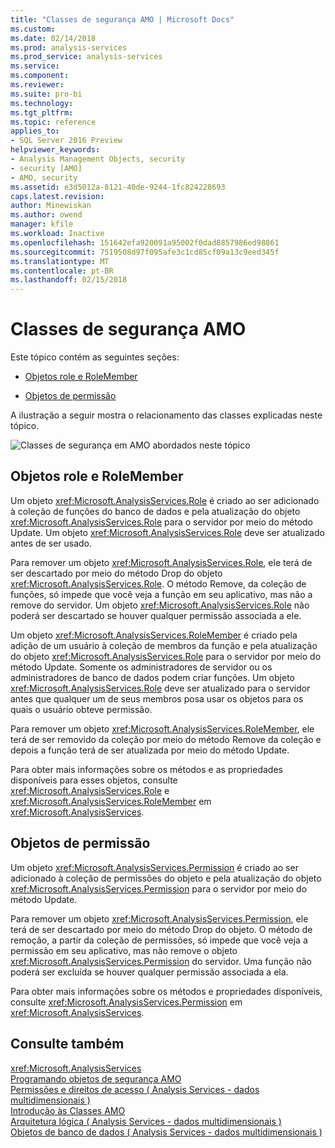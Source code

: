 ```yaml
---
title: "Classes de segurança AMO | Microsoft Docs"
ms.custom: 
ms.date: 02/14/2018
ms.prod: analysis-services
ms.prod_service: analysis-services
ms.service: 
ms.component: 
ms.reviewer: 
ms.suite: pro-bi
ms.technology: 
ms.tgt_pltfrm: 
ms.topic: reference
applies_to:
- SQL Server 2016 Preview
helpviewer_keywords:
- Analysis Management Objects, security
- security [AMO]
- AMO, security
ms.assetid: e3d5012a-8121-40de-9244-1fc824228693
caps.latest.revision: 
author: Minewiskan
ms.author: owend
manager: kfile
ms.workload: Inactive
ms.openlocfilehash: 151642efa920091a95002f0dad8857986ed98861
ms.sourcegitcommit: 7519508d97f095afe3c1cd85cf09a13c9eed345f
ms.translationtype: MT
ms.contentlocale: pt-BR
ms.lasthandoff: 02/15/2018
---
```

# <a name="amo-security-classes"></a>Classes de segurança AMO
  Este tópico contém as seguintes seções:  
  
-   [Objetos role e RoleMember](#RolesMembers)  
  
-   [Objetos de permissão](#Permissions)  
  
 A ilustração a seguir mostra o relacionamento das classes explicadas neste tópico.  
  
 ![Classes de segurança em AMO abordados neste tópico](../../../analysis-services/multidimensional-models/analysis-management-objects/media/amo-securityclasses.gif "classes de segurança em AMO abordados neste tópico")  
  
##  <a name="RolesMembers"></a>Objetos role e RoleMember  
 Um objeto <xref:Microsoft.AnalysisServices.Role> é criado ao ser adicionado à coleção de funções do banco de dados e pela atualização do objeto <xref:Microsoft.AnalysisServices.Role> para o servidor por meio do método Update. Um objeto <xref:Microsoft.AnalysisServices.Role> deve ser atualizado antes de ser usado.  
  
 Para remover um objeto <xref:Microsoft.AnalysisServices.Role>, ele terá de ser descartado por meio do método Drop do objeto <xref:Microsoft.AnalysisServices.Role>. O método Remove, da coleção de funções, só impede que você veja a função em seu aplicativo, mas não a remove do servidor. Um objeto <xref:Microsoft.AnalysisServices.Role> não poderá ser descartado se houver qualquer permissão associada a ele.  
  
 Um objeto <xref:Microsoft.AnalysisServices.RoleMember> é criado pela adição de um usuário à coleção de membros da função e pela atualização do objeto <xref:Microsoft.AnalysisServices.Role> para o servidor por meio do método Update. Somente os administradores de servidor ou os administradores de banco de dados podem criar funções. Um objeto <xref:Microsoft.AnalysisServices.Role> deve ser atualizado para o servidor antes que qualquer um de seus membros posa usar os objetos para os quais o usuário obteve permissão.  
  
 Para remover um objeto <xref:Microsoft.AnalysisServices.RoleMember>, ele terá de ser removido da coleção por meio do método Remove da coleção e depois a função terá de ser atualizada por meio do método Update.  
  
 Para obter mais informações sobre os métodos e as propriedades disponíveis para esses objetos, consulte <xref:Microsoft.AnalysisServices.Role> e <xref:Microsoft.AnalysisServices.RoleMember> em <xref:Microsoft.AnalysisServices>.  
  
##  <a name="Permissions"></a>Objetos de permissão  
 Um objeto <xref:Microsoft.AnalysisServices.Permission> é criado ao ser adicionado à coleção de permissões do objeto e pela atualização do objeto <xref:Microsoft.AnalysisServices.Permission> para o servidor por meio do método Update.  
  
 Para remover um objeto <xref:Microsoft.AnalysisServices.Permission>, ele terá de ser descartado por meio do método Drop do objeto. O método de remoção, a partir da coleção de permissões, só impede que você veja a permissão em seu aplicativo, mas não remove o objeto <xref:Microsoft.AnalysisServices.Permission> do servidor. Uma função não poderá ser excluída se houver qualquer permissão associada a ela.  
  
 Para obter mais informações sobre os métodos e propriedades disponíveis, consulte <xref:Microsoft.AnalysisServices.Permission> em <xref:Microsoft.AnalysisServices>.  
  
## <a name="see-also"></a>Consulte também  
 <xref:Microsoft.AnalysisServices>   
 [Programando objetos de segurança AMO](../../../analysis-services/multidimensional-models/analysis-management-objects/programming-amo-security-objects.md)   
 [Permissões e direitos de acesso &#40; Analysis Services - dados multidimensionais &#41;](http://msdn.microsoft.com/library/59fa3573-f985-46cb-8042-7da71bd59a7b)   
 [Introdução às Classes AMO](../../../analysis-services/multidimensional-models/analysis-management-objects/amo-classes-introduction.md)   
 [Arquitetura lógica &#40; Analysis Services - dados multidimensionais &#41;](../../../analysis-services/multidimensional-models/olap-logical/understanding-microsoft-olap-logical-architecture.md)   
 [Objetos de banco de dados &#40; Analysis Services - dados multidimensionais &#41;](../../../analysis-services/multidimensional-models/olap-logical/database-objects-analysis-services-multidimensional-data.md)  
  
  
